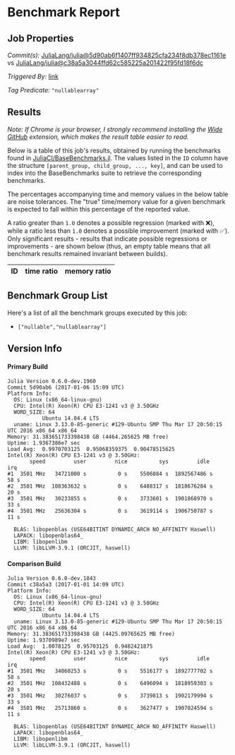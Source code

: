 # Benchmark Report

## Job Properties

*Commit(s):* [JuliaLang/julia@5d90ab6f1407ff934825cfa234f8db378ec1161e](https://github.com/JuliaLang/julia/commit/5d90ab6f1407ff934825cfa234f8db378ec1161e) vs [JuliaLang/julia@c38a5a3044ffd62c585225a201422f95fd18f6dc](https://github.com/JuliaLang/julia/commit/c38a5a3044ffd62c585225a201422f95fd18f6dc)

*Triggered By:* [link](https://github.com/JuliaLang/julia/commit/5d90ab6f1407ff934825cfa234f8db378ec1161e#commitcomment-20388297)

*Tag Predicate:* `"nullablearray"`

## Results

*Note: If Chrome is your browser, I strongly recommend installing the [Wide GitHub](https://chrome.google.com/webstore/detail/wide-github/kaalofacklcidaampbokdplbklpeldpj?hl=en)
extension, which makes the result table easier to read.*

Below is a table of this job's results, obtained by running the benchmarks found in
[JuliaCI/BaseBenchmarks.jl](https://github.com/JuliaCI/BaseBenchmarks.jl). The values
listed in the `ID` column have the structure `[parent_group, child_group, ..., key]`,
and can be used to index into the BaseBenchmarks suite to retrieve the corresponding
benchmarks.

The percentages accompanying time and memory values in the below table are noise tolerances. The "true"
time/memory value for a given benchmark is expected to fall within this percentage of the reported value.

A ratio greater than `1.0` denotes a possible regression (marked with :x:), while a ratio less
than `1.0` denotes a possible improvement (marked with :white_check_mark:). Only significant results - results
that indicate possible regressions or improvements - are shown below (thus, an empty table means that all
benchmark results remained invariant between builds).

| ID | time ratio | memory ratio |
|----|------------|--------------|

## Benchmark Group List

Here's a list of all the benchmark groups executed by this job:

- `["nullable","nullablearray"]`

## Version Info

#### Primary Build

```
Julia Version 0.6.0-dev.1960
Commit 5d90ab6 (2017-01-06 15:09 UTC)
Platform Info:
  OS: Linux (x86_64-linux-gnu)
  CPU: Intel(R) Xeon(R) CPU E3-1241 v3 @ 3.50GHz
  WORD_SIZE: 64
           Ubuntu 14.04.4 LTS
  uname: Linux 3.13.0-85-generic #129-Ubuntu SMP Thu Mar 17 20:50:15 UTC 2016 x86_64 x86_64
Memory: 31.383651733398438 GB (4464.265625 MB free)
Uptime: 1.9367386e7 sec
Load Avg:  0.9970703125  0.95068359375  0.90478515625
Intel(R) Xeon(R) CPU E3-1241 v3 @ 3.50GHz: 
       speed         user         nice          sys         idle          irq
#1  3501 MHz   34721000 s          0 s    5506084 s  1892567486 s         58 s
#2  3501 MHz  108363632 s          0 s    6488317 s  1818676284 s         20 s
#3  3501 MHz   30233855 s          0 s    3733601 s  1901868970 s         33 s
#4  3501 MHz   25636304 s          0 s    3619114 s  1906750787 s         11 s

  BLAS: libopenblas (USE64BITINT DYNAMIC_ARCH NO_AFFINITY Haswell)
  LAPACK: libopenblas64_
  LIBM: libopenlibm
  LLVM: libLLVM-3.9.1 (ORCJIT, haswell)

```

#### Comparison Build

```
Julia Version 0.6.0-dev.1843
Commit c38a5a3 (2017-01-01 14:09 UTC)
Platform Info:
  OS: Linux (x86_64-linux-gnu)
  CPU: Intel(R) Xeon(R) CPU E3-1241 v3 @ 3.50GHz
  WORD_SIZE: 64
           Ubuntu 14.04.4 LTS
  uname: Linux 3.13.0-85-generic #129-Ubuntu SMP Thu Mar 17 20:50:15 UTC 2016 x86_64 x86_64
Memory: 31.383651733398438 GB (4425.09765625 MB free)
Uptime: 1.9370989e7 sec
Load Avg:  1.0078125  0.95703125  0.9482421875
Intel(R) Xeon(R) CPU E3-1241 v3 @ 3.50GHz: 
       speed         user         nice          sys         idle          irq
#1  3501 MHz   34860253 s          0 s    5516177 s  1892777702 s         58 s
#2  3501 MHz  108432488 s          0 s    6496094 s  1818959303 s         20 s
#3  3501 MHz   30276037 s          0 s    3739813 s  1902179994 s         33 s
#4  3501 MHz   25713860 s          0 s    3627477 s  1907024594 s         11 s

  BLAS: libopenblas (USE64BITINT DYNAMIC_ARCH NO_AFFINITY Haswell)
  LAPACK: libopenblas64_
  LIBM: libopenlibm
  LLVM: libLLVM-3.9.1 (ORCJIT, haswell)

```
